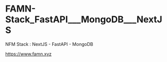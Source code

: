 # FAMN-Stack_FastAPI___MongoDB___NextJS
NFM Stack : NextJS - FastAPI - MongoDB

https://www.famn.xyz
